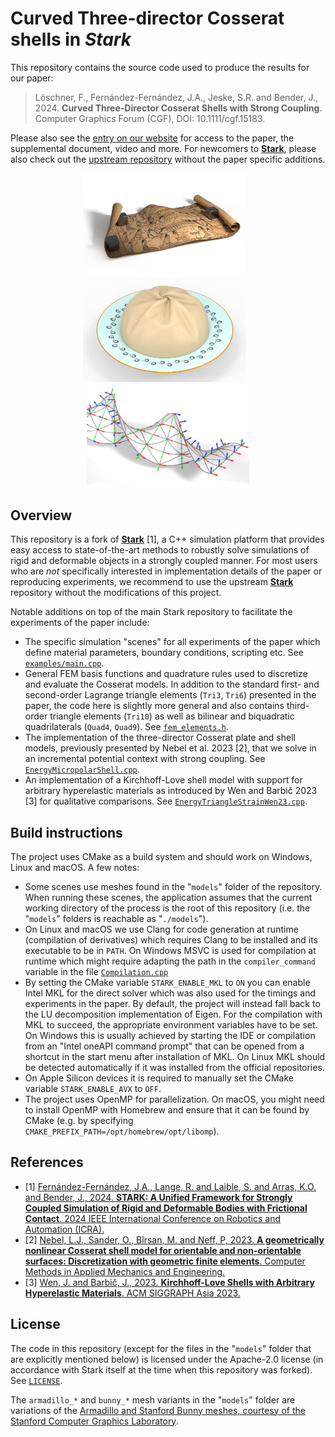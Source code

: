 # Curved Three-director Cosserat shells in *Stark*

This repository contains the source code used to produce the results for our paper:

> Löschner, F., Fernández-Fernández, J.A., Jeske, S.R. and Bender, J., 2024. **Curved Three-Director Cosserat Shells with Strong Coupling**. Computer Graphics Forum (CGF), DOI: 10.1111/cgf.15183.

Please also see the [entry on our website](https://animation.rwth-aachen.de/publication/0589/) for access to the paper, the supplemental document, video and more.
For newcomers to [**Stark**](https://github.com/InteractiveComputerGraphics/stark), please also check out the [upstream repository](https://github.com/InteractiveComputerGraphics/stark) without the paper specific additions.

<p align=center>
 <img src="docs/images/scroll.png" width="260">
  &nbsp;&nbsp;
 <img src="docs/images/dumpling.png" width="260">
  &nbsp;&nbsp;
 <img src="docs/images/strip.png" width="260">
</p>

## Overview

This repository is a fork of [**Stark**](https://github.com/InteractiveComputerGraphics/stark) [1], a C++ simulation platform that provides easy access to state-of-the-art methods to robustly solve simulations of rigid and deformable objects in a strongly coupled manner.
For most users who are *not* specifically interested in implementation details of the paper or reproducing experiments, we recommend to use the upstream [**Stark**](https://github.com/InteractiveComputerGraphics/stark) repository without the modifications of this project.

Notable additions on top of the main Stark repository to facilitate the experiments of the paper include:

 - The specific simulation "scenes" for all experiments of the paper which define material parameters, boundary conditions, scripting etc. See [`examples/main.cpp`](examples/main.cpp).
 - General FEM basis functions and quadrature rules used to discretize and evaluate the Cosserat models. In addition to the standard first- and second-order Lagrange triangle elements (`Tri3`, `Tri6`) presented in the paper, the code here is slightly more general and also contains third-order triangle elements (`Tri10`) as well as bilinear and biquadratic quadrilaterals (`Quad4`, `Quad9`). See [`fem_elements.h`](stark/src/models/fem_elements.h).
 - The implementation of the three-director Cosserat plate and shell models, previously presented by Nebel et al. 2023 [2], that we solve in an incremental potential context with strong coupling. See [`EnergyMicropolarShell.cpp`](stark/src/models/deformables/surface/EnergyMicropolarShell.cpp). 
 - An implementation of a Kirchhoff-Love shell model with support for arbitrary hyperelastic materials as introduced by Wen and Barbič 2023 [3] for qualitative comparisons. See [`EnergyTriangleStrainWen23.cpp`](stark/src/models/deformables/surface/EnergyTriangleStrainWen23.cpp).

## Build instructions

The project uses CMake as a build system and should work on Windows, Linux and macOS.
A few notes:
 - Some scenes use meshes found in the "`models`" folder of the repository. When running these scenes, the application assumes that the current working directory of the process is the root of this repository (i.e. the "`models`" folders is reachable as "`./models`").
 - On Linux and macOS we use Clang for code generation at runtime (compilation of derivatives) which requires Clang to be installed and its executable to be in `PATH`.
   On Windows MSVC is used for compilation at runtime which might require adapting the path in the `compiler_command` variable in the file [`Compilation.cpp`](stark/extern/symx/src/Compilation.cpp)
 - By setting the CMake variable `STARK_ENABLE_MKL` to `ON` you can enable Intel MKL for the direct solver which was also used for the timings and experiments in the paper.
   By default, the project will instead fall back to the LU decomposition implementation of Eigen.
   For the compilation with MKL to succeed, the appropriate environment variables have to be set.
   On Windows this is usually achieved by starting the IDE or compilation from an "Intel oneAPI command prompt" that can be opened from a shortcut in the start menu after installation of MKL.
   On Linux MKL should be detected automatically if it was installed from the official repositories.
 - On Apple Silicon devices it is required to manually set the CMake variable `STARK_ENABLE_AVX` to `OFF`.
 - The project uses OpenMP for parallelization. On macOS, you might need to install OpenMP with Homebrew and ensure that it can be found by CMake (e.g. by specifying `CMAKE_PREFIX_PATH=/opt/homebrew/opt/libomp`).

## References
 - [1] [Fernández-Fernández, J.A., Lange, R. and Laible, S. and Arras, K.O. and Bender, J., 2024. **STARK: A Unified Framework for Strongly Coupled Simulation of Rigid and Deformable Bodies with Frictional Contact**. 2024 IEEE International Conference on Robotics and Automation (ICRA).](https://ieeexplore.ieee.org/document/10610574)
 - [2] [Nebel, L.J., Sander, O., Bîrsan, M. and Neff, P, 2023. **A geometrically nonlinear Cosserat shell model for orientable and non-orientable surfaces: Discretization with geometric finite elements**. Computer Methods in Applied Mechanics and Engineering.](https://www.sciencedirect.com/science/article/pii/S0045782523004334)
 - [3] [Wen, J. and Barbič, J., 2023. **Kirchhoff-Love Shells with Arbitrary Hyperelastic Materials**. ACM SIGGRAPH Asia 2023.](https://dl.acm.org/doi/10.1145/3618405)

## License

The code in this repository (except for the files in the "`models`" folder that are explicitly mentioned below) is licensed under the Apache-2.0 license (in accordance with Stark itself at the time when this repository was forked). See [`LICENSE`](LICENSE).

The `armadillo_*` and `bunny_*` mesh variants in the "`models`" folder are variations of the [Armadillo and Stanford Bunny meshes, courtesy of the Stanford Computer Graphics Laboratory](http://graphics.stanford.edu/data/3Dscanrep/).

